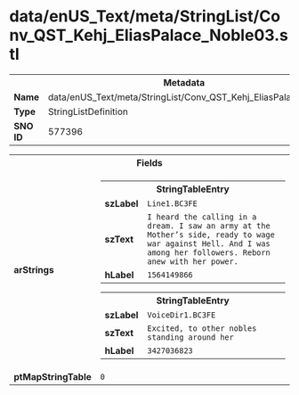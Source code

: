 <h1>data/enUS_Text/meta/StringList/Conv_QST_Kehj_EliasPalace_Noble03.stl</h1><table><tr><th colspan="100%">Metadata</th></tr><tr><td><b>Name</b></td><td>data/enUS_Text/meta/StringList/Conv_QST_Kehj_EliasPalace_Noble03.stl</td></tr><tr><td><b>Type</b></td><td>StringListDefinition</td></tr><tr><td><b>SNO ID</b></td><td>577396</td></tr></table>

<table><tr><th colspan="100%">Fields</th></tr><tr><td><b>arStrings</b></td><td><table><tr><th colspan="100%">StringTableEntry</th></tr><tr><td><b>szLabel</b></td><td><code>Line1.BC3FE</code></td></tr><tr><td><b>szText</b></td><td><code>I heard the calling in a dream. I saw an army at the Mother’s side, ready to wage war against Hell. And I was among her followers. Reborn anew with her power.</code></td></tr><tr><td><b>hLabel</b></td><td><code>1564149866</code></td></tr></table>


<table><tr><th colspan="100%">StringTableEntry</th></tr><tr><td><b>szLabel</b></td><td><code>VoiceDir1.BC3FE</code></td></tr><tr><td><b>szText</b></td><td><code>Excited, to other nobles standing around her</code></td></tr><tr><td><b>hLabel</b></td><td><code>3427036823</code></td></tr></table>


</td></tr><tr><td><b>ptMapStringTable</b></td><td><code>0</code></td></tr></table>

